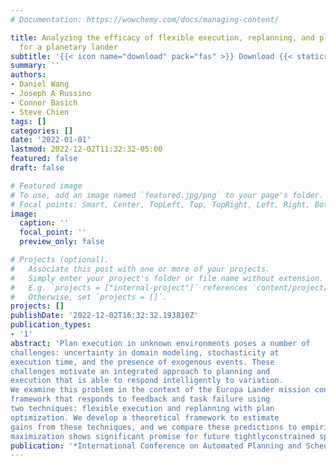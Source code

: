 ```yaml
---
# Documentation: https://wowchemy.com/docs/managing-content/

title: Analyzing the efficacy of flexible execution, replanning, and plan optimization
  for a planetary lander
subtitle: '{{< icon name="download" pack="fas" >}} Download {{< staticref "uploads/wang-2022-analyzing.pdf" "newtab" >}}here{{< /staticref >}}.'
summary: ''
authors:
- Daniel Wang
- Joseph A Russino
- Connor Basich
- Steve Chien
tags: []
categories: []
date: '2022-01-01'
lastmod: 2022-12-02T11:32:32-05:00
featured: false
draft: false

# Featured image
# To use, add an image named `featured.jpg/png` to your page's folder.
# Focal points: Smart, Center, TopLeft, Top, TopRight, Left, Right, BottomLeft, Bottom, BottomRight.
image:
  caption: ''
  focal_point: ''
  preview_only: false

# Projects (optional).
#   Associate this post with one or more of your projects.
#   Simply enter your project's folder or file name without extension.
#   E.g. `projects = ["internal-project"]` references `content/project/deep-learning/index.md`.
#   Otherwise, set `projects = []`.
projects: []
publishDate: '2022-12-02T16:32:32.193810Z'
publication_types:
- '1'
abstract: 'Plan execution in unknown environments poses a number of
challenges: uncertainty in domain modeling, stochasticity at
execution time, and the presence of exogenous events. These
challenges motivate an integrated approach to planning and
execution that is able to respond intelligently to variation.
We examine this problem in the context of the Europa Lander mission concept, and evaluate a planning and execution
framework that responds to feedback and task failure using
two techniques: flexible execution and replanning with plan
optimization. We develop a theoretical framework to estimate
gains from these techniques, and we compare these predictions to empirical results generated in simulation. These results indicate that an integrated approach to planning and execution leveraging flexible execution, replanning, and utility
maximization shows significant promise for future tightlyconstrained space missions that must address significant uncertainty.'
publication: '*International Conference on Automated Planning and Scheduling (ICAPS)*'
---
```

